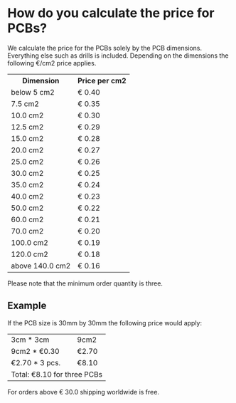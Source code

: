 <!-- --- title: Submitting orders: How do you calculate the price for PCBs? -->
# How do you calculate the price for PCBs?
We calculate the price for the PCBs solely by the PCB dimensions. Everything else such as drills is included.
Depending on the dimensions the following €/cm2 price applies.

<table>
  <tr>
    <th>Dimension</th>
    <th>Price per cm2</th>
  </tr>
  <tr>
    <td>below 5 cm2</td>
    <td>€ 0.40</td>
  </tr>
  <tr>
    <td>7.5 cm2</td>
    <td>€ 0.35</td>
  </tr>
  <tr>
    <td>10.0 cm2</td>
    <td>€ 0.30</td>
  </tr>
  <tr>
    <td>12.5 cm2</td>
    <td>€ 0.29</td>
  </tr>
  <tr>
    <td>15.0 cm2</td>
    <td>€ 0.28</td>
  </tr>
  <tr>
    <td>20.0 cm2</td>
    <td>€ 0.27</td>
  </tr>
  <tr>
    <td>25.0 cm2</td>
    <td>€ 0.26</td>
  </tr>
  <tr>
    <td>30.0 cm2</td>
    <td>€ 0.25</td>
  </tr>
  <tr>
    <td>35.0 cm2</td>
    <td>€ 0.24</td>
  </tr>
  <tr>
    <td>40.0 cm2</td>
    <td>€ 0.23</td>
  </tr>
  <tr>
    <td>50.0 cm2</td>
    <td>€ 0.22</td>
  </tr>
  <tr>
    <td>60.0 cm2</td>
    <td>€ 0.21</td>
  </tr>
  <tr>
    <td>70.0 cm2</td>
    <td>€ 0.20</td>
  </tr>
  <tr>
    <td>100.0 cm2</td>
    <td>€ 0.19</td>
  </tr>
  <tr>
    <td>120.0 cm2</td>
    <td>€ 0.18</td>
  </tr>
  <tr>
    <td>above 140.0 cm2</td>
    <td>€ 0.16</td>
  </tr>
</table>

Please note that the minimum order quantity is three.

## Example
If the PCB size is 30mm by 30mm the following price would apply:

<table>
  <tr>
    <td>3cm * 3cm</td><td>9cm2</td>
  </tr>
  <tr>
    <td>9cm2 * €0.30</td><td>€2.70</td>
  </tr>
  <tr>
    <td>€2.70 * 3 pcs.</td><td>€8.10</td>
  </tr>
  <tr>
    <td colspan="2">Total: €8.10 for three PCBs</td>
  </tr>
</table>

For orders above € 30.0 shipping worldwide is free.